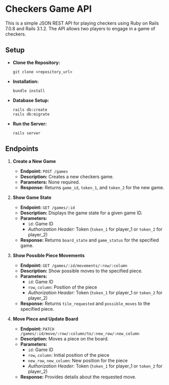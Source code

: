 # Checkers Game API

This is a simple JSON REST API for playing checkers using Ruby on Rails 7.0.8 and Rails 3.1.2. The API allows two players to engage in a game of checkers.

## Setup

- **Clone the Repository:**
  ```
  git clone <repository_url>
  ```

- **Installation:**
  ```
  bundle install
  ```

- **Database Setup:**
  ```
  rails db:create
  rails db:migrate
  ```

- **Run the Server:**
  ```
  rails server
  ```

## Endpoints

1. **Create a New Game**
   - **Endpoint:** `POST /games`
   - **Description:** Creates a new checkers game.
   - **Parameters:** None required.
   - **Response:** Returns `game_id`, `token_1`, and `token_2` for the new game.

2. **Show Game State**
   - **Endpoint:** `GET /games/:id`
   - **Description:** Displays the game state for a given game ID.
   - **Parameters:**
     - `id`: Game ID
     - *Authorization Header:* Token (`token_1` for player_1 or `token_2` for player_2)
   - **Response:** Returns `board_state` and `game_status` for the specified game.

3. **Show Possible Piece Movements**
   - **Endpoint:** `GET /games/:id/movements/:row/:column`
   - **Description:** Show possible moves to the specified piece.
   - **Parameters:**
     - `id`: Game ID
     - `row`, `column`: Position of the piece
     - *Authorization Header:* Token (`token_1` for player_1 or `token_2` for player_2)
   - **Response:** Returns `tile_requested` and `possible_moves` to the specified piece.

4. **Move Piece and Update Board**
   - **Endpoint:** `PATCH /games/:id/move/:row/:column/to/:new_row/:new_column`
   - **Description:** Moves a piece on the board.
   - **Parameters:**
     - `id`: Game ID
     - `row`, `column`: Initial position of the piece
     - `new_row`, `new_column`: New position for the piece
     - *Authorization Header:* Token (`token_1` for player_1 or `token_2` for player_2)
   - **Response:** Provides details about the requested move.
